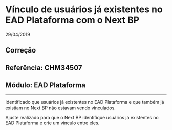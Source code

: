 # Vínculo de usuários já existentes no EAD Plataforma com o Next BP
29/04/2019
## Correção
## Referência: CHM34507
## Módulo: EAD Plataforma
***

Identificado que usuários já existentes no EAD Plataforma e que também já existiam no Next BP não estavam vendo vinculados.

Ajuste realizado para que o Next BP identifique usuários já existentes no EAD Plataforma e crie um vínculo entre eles.